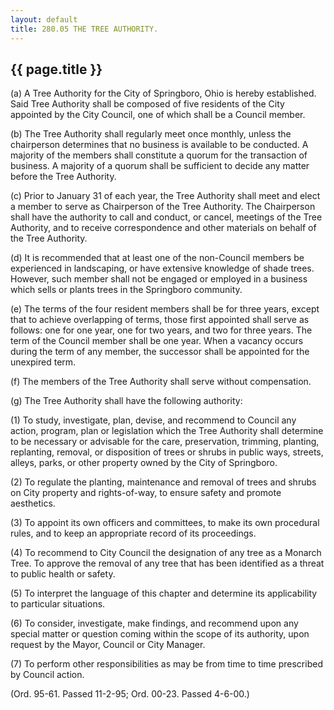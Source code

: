 ```yaml
---
layout: default 
title: 280.05 THE TREE AUTHORITY.
---
```


{{ page.title }}
----------------

​(a) A Tree Authority for the City of Springboro, Ohio is hereby
established. Said Tree Authority shall be composed of five residents of
the City appointed by the City Council, one of which shall be a Council
member.

​(b) The Tree Authority shall regularly meet once monthly, unless the
chairperson determines that no business is available to be conducted. A
majority of the members shall constitute a quorum for the transaction of
business. A majority of a quorum shall be sufficient to decide any
matter before the Tree Authority.

​(c) Prior to January 31 of each year, the Tree Authority shall meet and
elect a member to serve as Chairperson of the Tree Authority. The
Chairperson shall have the authority to call and conduct, or cancel,
meetings of the Tree Authority, and to receive correspondence and other
materials on behalf of the Tree Authority.

​(d) It is recommended that at least one of the non-Council members be
experienced in landscaping, or have extensive knowledge of shade trees.
However, such member shall not be engaged or employed in a business
which sells or plants trees in the Springboro community.

​(e) The terms of the four resident members shall be for three years,
except that to achieve overlapping of terms, those first appointed shall
serve as follows: one for one year, one for two years, and two for three
years. The term of the Council member shall be one year. When a vacancy
occurs during the term of any member, the successor shall be appointed
for the unexpired term.

​(f) The members of the Tree Authority shall serve without compensation.

​(g) The Tree Authority shall have the following authority:

​(1) To study, investigate, plan, devise, and recommend to Council any
action, program, plan or legislation which the Tree Authority shall
determine to be necessary or advisable for the care, preservation,
trimming, planting, replanting, removal, or disposition of trees or
shrubs in public ways, streets, alleys, parks, or other property owned
by the City of Springboro.

​(2) To regulate the planting, maintenance and removal of trees and
shrubs on City property and rights-of-way, to ensure safety and promote
aesthetics.

​(3) To appoint its own officers and committees, to make its own
procedural rules, and to keep an appropriate record of its proceedings.

​(4) To recommend to City Council the designation of any tree as a
Monarch Tree. To approve the removal of any tree that has been
identified as a threat to public health or safety.

​(5) To interpret the language of this chapter and determine its
applicability to particular situations.

​(6) To consider, investigate, make findings, and recommend upon any
special matter or question coming within the scope of its authority,
upon request by the Mayor, Council or City Manager.

​(7) To perform other responsibilities as may be from time to time
prescribed by Council action.

(Ord. 95-61. Passed 11-2-95; Ord. 00-23. Passed 4-6-00.)
